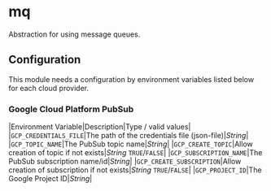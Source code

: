 # mq

Abstraction for using message queues.

## Configuration

This module needs a configuration by environment variables listed below for each cloud provider.

### Google Cloud Platform PubSub

|Environment Variable|Description|Type / valid values|
|`GCP_CREDENTIALS_FILE`|The path of the credentials file (json-file)|*String*|
|`GCP_TOPIC_NAME`|The PubSub topic name|*String*|
|`GCP_CREATE_TOPIC`|Allow creation of topic if not exists|*String* `TRUE`/`FALSE`|
|`GCP_SUBSCRIPTION_NAME`|The PubSub subscription name/id|*String*|
|`GCP_CREATE_SUBSCRIPTION`|Allow creation of subscription if not exists|*String* `TRUE`/`FALSE`|
|`GCP_PROJECT_ID`|The Google Project ID|*String*|
